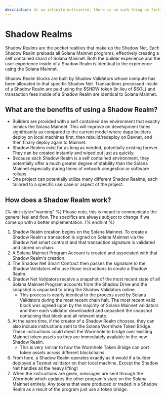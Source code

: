 ```yaml
---
description: In an infinite multiverse, there is no such thing as fiction. - Scott Adsit
---
```


# Shadow Realms

Shadow Realms are the pocket realities that make up the Shadow Net. Each Shadow Realm preloads all Solana Mainnet programs, effectively creating a self contained shard of Solana Mainnet. Both the builder experience and the user experience inside of a Shadow Realm is identical to the experience using the Solana Mainnet.

Shadow Realm blocks are built by Shadow Validators whose compute has been allocated to that specific Shadow Net. Transactions processed inside of a Shadow Realm are paid using the $SHDW token (in lieu of $SOL) and transaction fees inside of a Shadow Realm are identical to Solana Mainnet.&#x20;

## **What are the benefits of using a Shadow Realm?**

* Builders are provided with a self contained dev environment that exactly mimics the Solana Mainnet. This will improve on development times significantly as compared to the current model where dapp builders deploy on local machines first, then rebuild/redeploy on Devnet, and then finally deploy again to Mainnet.
* Shadow Realms exist for as long as needed, potentially existing forever. They can be created instantly and wiped out just as quickly.&#x20;
* Because each Shadow Realm is a self contained environment, they potentially offer a much greater degree of stability than the Solana Mainnet especially during times of network congestion or software rollups.
* One project can potentially utilize many different Shadow Realms, each tailored to a specific use case or aspect of the project.

## How does a Shadow Realm work?

{% hint style="warning" %}
Please note, this is meant to communicate the general feel and flow. The specifics are always subject to change if we come up with a better implementation.
{% endhint %}

1. Shadow Realm creation begins on the Solana Mainnet. To create a Shadow Realm a transaction is signed on Solana Mainnet via the Shadow Net smart contract and that transaction signature is validated and stored on chain.
2. A Solana Mainnet Program Account is created and associated with that Shadow Realm's creation.
3. The Shadow Net Smart Contract then passes the signature to the Shadow Validators who use those instructions to create a Shadow Realm.
4. Shadow Net Validators receive a snapshot of the most recent state of all Solana Mainnet Program accounts from the Shadow Drive and the snapshot is unpacked to bring the Shadow Validators online.
   * This process is nearly identical to the process used by Solana Validators during the most recent chain halt. The most recent valid block was agreed upon by the majority of Solana Mainnet validators and then each validator downloaded and unpacked the snapshot containing that block and all relevant state.
5. At the same time, if the creator of a Shadow Realm chooses, they can also include instructions sent to the Solana Wormhole Token Bridge. These instructions could direct the Wormhole to bridge over existing Mainnet token assets so they are immediately available in the new Shadow Realm.
   * This is very similar to how the Wormhole Token Bridge can port token assets across different blockchains.
6. From here, a Shadow Realm operates exactly as it would if a builder deployed a Testnet validator on their local machine. Except the Shadow Net handles all the heavy lifting!
7. When the instructions are given, messages are sent through the Wormhole which updates the other program's state on the Solana Mainnet entirely. Any tokens that were produced or traded in a Shadow Realm as a result of the program just use a token bridge.
